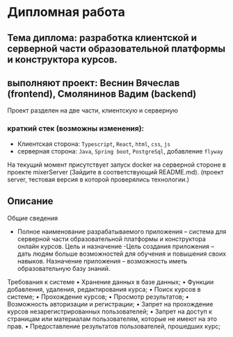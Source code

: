 # Дипломная работа 

## Тема диплома: разработка клиентской и серверной части образовательной платформы и конструктора курсов. 
## выполняют проект: Веснин Вячеслав (frontend), Смолянинов Вадим (backend)

Проект разделен на две части, клиентскую и серверную

### краткий стек (возможны изменения): 
- Клиентская сторона: `Typescript`, `React`, `html`, `css`, `js`
- серверная сторона: `Java`, `Spring boot`, `PostgreSql`, добавление `flyway`

На текущий момент присутствует запуск docker на серверной стороне в проекте mixerServer (Зайдите в соответствующий README.md).
(проект server, тестовая версия в которой проверялись технологии.)

## Описание 

Общие сведения
- Полное наименование разрабатываемого приложения – система для серверной части образовательной платформы и конструктора онлайн курсов.
Цель и назначение
-Цель создания приложения – дать людям больше возможностей для обучения и повышения своих навыков. 
Назначение приложения – возможность иметь образовательную базу знаний.

Требования к системе
•	Хранение данных в базе данных;
•	Функции добавления, удаления, редактирования курса;
•	Поиск курсов в системе;
•	Прохождение курсов;
•	Просмотр результатов;
•	Возможность авторизации и регистрации;
•	Запрет на прохождение курсов незарегистрированных пользователей;
•	Запрет на доступ к страницам или материалам пользователям, которые не имеют на это прав. 
•	Предоставление результатов пользователей, прошедших курс;

